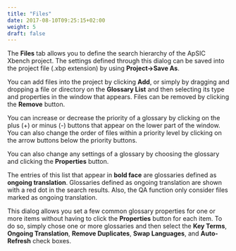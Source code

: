 ```yaml
---
title: "Files"
date: 2017-08-10T09:25:15+02:00
weight: 5
draft: false
---
```


The **Files** tab allows you to define the search hierarchy of the ApSIC Xbench project. 
The settings defined through this dialog can be saved into the project file (.xbp extension) 
by using **Project->Save As**.

You can add files into the project by clicking **Add**, or simply by dragging and dropping a file 
or directory on the **Glossary List** and then selecting its type and properties in the window that appears.
Files can be removed by clicking the **Remove** button.

You can increase or decrease the priority of a glossary by clicking on the plus (+) or minus (-) 
buttons that appear on the lower part of the window. You can also change the order of files within 
a priority level by clicking on the arrow buttons below the priority buttons.

You can also change any settings of a glossary by choosing the glossary and clicking the **Properties** button.

The entries of this list that appear in **bold face** are glossaries defined as **ongoing translation**. 
Glossaries defined as ongoing translation are shown with a red dot in the search results. Also, 
the QA function only consider files marked as ongoing translation.

This dialog allows you set a few common glossary properties for one or more items without having to 
click the **Properties** button for each item. To do so, simply chose one or more glossaries and then 
select the **Key Terms**, **Ongoing Translation**, **Remove Duplicates**, **Swap Languages**, and
**Auto-Refresh** check boxes.
